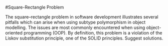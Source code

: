 #Square-Rectangle Problem

The square–rectangle problem in software development illustrates several pitfalls which can arise when using subtype polymorphism in object modelling. The issues are most commonly encountered when using object-oriented programming (OOP). By definition, this problem is a violation of the Liskov substitution principle, one of the SOLID principles. Suggest solutions.

